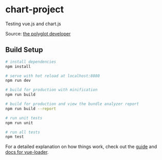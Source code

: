 # chart-project

Testing vue.js and chart.js

Source: [the polyglot developer](https://www.thepolyglotdeveloper.com/2018/01/use-chartjs-display-attractive-charts-vuejs-web-application/)


## Build Setup

``` bash
# install dependencies
npm install

# serve with hot reload at localhost:8080
npm run dev

# build for production with minification
npm run build

# build for production and view the bundle analyzer report
npm run build --report

# run unit tests
npm run unit

# run all tests
npm test
```

For a detailed explanation on how things work, check out the [guide](http://vuejs-templates.github.io/webpack/) and [docs for vue-loader](http://vuejs.github.io/vue-loader).
